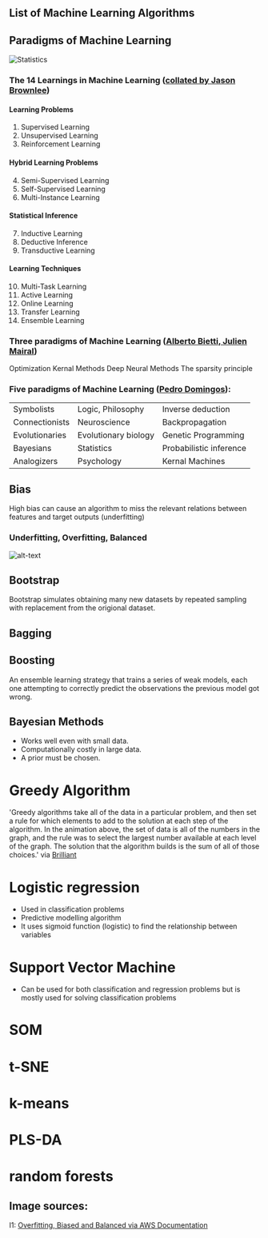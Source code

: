 
## List of Machine Learning Algorithms



## Paradigms of Machine Learning 

![Statistics](https://raw.githubusercontent.com/blessinvarkey/blog/main/ML-meme.jpeg)

### The 14 Learnings in Machine Learning ([collated by Jason Brownlee](https://machinelearningmastery.com/types-of-learning-in-machine-learning/))  

#### Learning Problems

1. Supervised Learning
2. Unsupervised Learning
3. Reinforcement Learning

#### Hybrid Learning Problems

4. Semi-Supervised Learning
5. Self-Supervised Learning
6. Multi-Instance Learning

#### Statistical Inference

7. Inductive Learning
8. Deductive Inference
9. Transductive Learning

#### Learning Techniques

10. Multi-Task Learning
11. Active Learning
12. Online Learning
13. Transfer Learning
14. Ensemble Learning


### Three paradigms of Machine Learning ([Alberto Bietti, Julien Mairal](https://lear.inrialpes.fr/people/mairal/resources/pdf/course_1.pdf))
Optimization
Kernal Methods
Deep Neural Methods
The sparsity principle


### Five paradigms of Machine Learning ([Pedro Domingos](https://www.amazon.in/Master-Algorithm-Ultimate-Learning-Machine/dp/0465065708)):

|                 |                      |                          |
| -----------     | -----------          | --------------           |
| Symbolists      | Logic, Philosophy    | Inverse deduction        | 
| Connectionists  | Neuroscience         | Backpropagation          | 
| Evolutionaries  | Evolutionary biology | Genetic Programming      | 
| Bayesians       | Statistics           | Probabilistic inference  |   
| Analogizers     | Psychology           | Kernal Machines          | 



## Bias
High bias can cause an algorithm to miss the relevant relations between features and target outputs (underfitting)

### Underfitting, Overfitting, Balanced

![alt-text](https://docs.aws.amazon.com/machine-learning/latest/dg/images/mlconcepts_image5.png)

## Bootstrap
Bootstrap simulates obtaining many new datasets by repeated sampling with replacement from the origional dataset. 

## Bagging 

## Boosting
An ensemble learning strategy that trains a series of weak models, each one attempting to correctly predict the observations the previous model got wrong. 

## Bayesian Methods
- Works well even with small data.  
- Computationally costly in large data.  
- A prior must be chosen.   

# Greedy Algorithm
'Greedy algorithms take all of the data in a particular problem, and then set a rule for which elements to add to the solution at each step of the algorithm. In the animation above, the set of data is all of the numbers in the graph, and the rule was to select the largest number available at each level of the graph. The solution that the algorithm builds is the sum of all of those choices.' via [Brilliant](https://brilliant.org/wiki/greedy-algorithm/)

# Logistic regression 
- Used in classification problems 
- Predictive modelling algorithm
- It uses sigmoid function (logistic) to find the relationship between variables

# Support Vector Machine
- Can be used for both classification and regression problems but is mostly used for solving classification problems




# SOM
# t-SNE
# k-means
# PLS-DA
# random forests


## Image sources: 
I1:  [Overfitting, Biased and Balanced via AWS Documentation](https://docs.aws.amazon.com/machine-learning/latest/dg/images/mlconcepts_image5.png)
